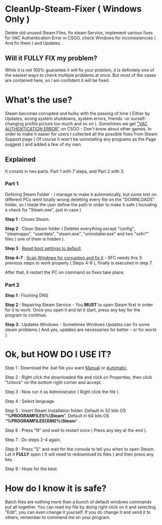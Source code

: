# CleanUp-Steam-Fixer ( Windows Only )
Delete old unused Steam Files, fix steam Service, implement various fixes for VAC Authentication Error in CSGO, check Windows for inconsistencies ( And fix them ) and Updates.

## Will it FULLY FIX my problem?
While it is not 100% guarantee it will fix your problem, it is definitely one of the easiest ways to check multiple problems at once. But most of the cases are contained here, so I am confident it will be fixed.

# What's the use?
Steam becomes corrupted and bulky with the passing of time ( Either by Updates, wrong system shutdowns, system errors, friends -or ourself- changing profile picture too much and so on ).
Sometimes we get ["VAC AUTHENTICATION ERROR"](https://support.steampowered.com/kb_article.php?ref=2117-ILZV-2837) on CSGO - Don't know about other games.
In order to make it easier for users I collected all the possible fixes from Steam Support page ( Of course it won't be uninstalling any programs as the Page suggest ) and added a few of my own.

## Explained
It consist in two parts. Part 1 with 7 steps, and Part 2 with 3.

### Part 1
Defining Steam Folder - I manage to make it automatically, but some test on different PCs went totally wrong deletting every file on the "DOWNLOADS" folder, so I made the user define the path in order to make it safe ( Including a check for "Steam.exe", just in case )

**Step 1** : Closes Steam.

**Step 2** : Clean Steam folder ( Deletes everything except "config", "steamapps", "userdata", "steam.exe", "uninstaller.exe" and two "ssfn*" files ( one of them is hidden ).

**Step 3** : [Reset boot settings to default](https://support.steampowered.com/kb_article.php?ref=2117-ILZV-2837#default).

**Step 4-7** : [Scan Windows for corruption and fix it](https://support.steampowered.com/kb_article.php?ref=2117-ILZV-2837#files) - SFC needs this 3 previous steps to work properly ( Steps 4-6 ), finally is executed in step 7.

After that, it restart the PC on command so fixes take place.


### Part 2
**Step 1** : Flushing DNS

**Step 2** : Repairing Steam Service - You **MUST** to open Steam first in order for it to work. Once you open it and let it start, press any key for the program to continue.

**Step 3** : Updates Windows - Sometimes Windows Updates can fix some steam problems ( And yes, updates are necessaries for better - or for worst ).


# Ok, but HOW DO I USE IT?
Step 1 : Download the .bat file you want [Manual](../../releases/latest/download/Steam-Cleaner-Checker-Fixer-UserDefined.bat) or [Automatic](../../releases/latest/download/Steam-Cleaner-Checker-Fixer.bat).

Step 2 : Right click the downloaded file and click on Properties, then click "Unlock" on the bottom right corner and accept.

Step 3 : Now run it as Administrator ( Right click the file ).

Step 4 : Select language.

Step 5 : Insert Steam Installation folder. Default in 32 bits OS "**%PROGRAMFILES%\Steam**", Default in 64 bits OS "**%PROGRAMFILES(X86)%\Steam**" .

Step 6 : Press "N" and wait to restart once ( Press any key at the end ).

Step 7 : Do steps 2-4 again.

Step 8 : Press "S" and wait for the console to tell you when to open Steam. Let it **FULLY** open ( It will need to redownload its files ) and then press any key.

Step 9 : Hope for the best.

# How do I know it is safe?
Batch files are nothing more than a bunch of default windows commands put all together. You can read my file by doing right click on it and selecting "Edit", you can even change it yourself. If you do change it and send it to others, remember to commend me on your program.
